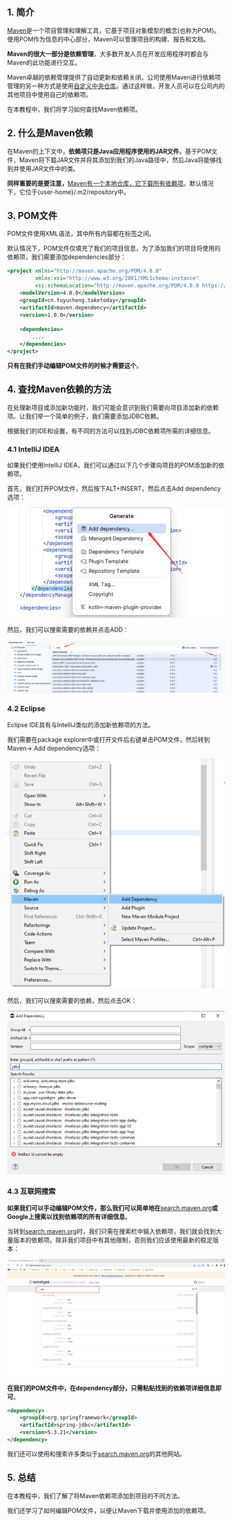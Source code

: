 ## 1. 简介

[Maven](https://www.baeldung.com/maven)是一个项目管理和理解工具，它基于项目对象模型的概念(也称为POM)。使用POM作为信息的中心部分，Maven可以管理项目的构建、报告和文档。

**Maven的很大一部分是依赖管理**，大多数开发人员在开发应用程序时都会与Maven的此功能进行交互。

Maven卓越的依赖管理提供了自动更新和依赖关闭，公司使用Maven进行依赖项管理的另一种方式是使用[自定义中央仓库](https://www.baeldung.com/maven-deploy-nexus)。通过这样做，开发人员可以在公司内的其他项目中使用自己的依赖项。

在本教程中，我们将学习如何查找Maven依赖项。

## 2. 什么是Maven依赖

在Maven的上下文中，**依赖项只是Java应用程序使用的JAR文件**。基于POM文件，Maven将下载JAR文件并将其添加到我们的Java路径中，然后Java将能够找到并使用JAR文件中的类。

**同样重要的是要注意，**[Maven有一个本地仓库，它下载所有依赖项](https://www.baeldung.com/maven-local-repository)。默认情况下，它位于{user-home}/.m2/repository中。

## 3. POM文件

POM文件使用XML语法，其中所有内容都在标签之间。

默认情况下，POM文件仅填充了我们的项目信息，为了添加我们的项目将使用的依赖项，我们需要添加dependencies部分：

```xml
<project xmlns="http://maven.apache.org/POM/4.0.0"
         xmlns:xsi="http://www.w3.org/2001/XMLSchema-instance"
         xsi:schemaLocation="http://maven.apache.org/POM/4.0.0 https://maven.apache.org/xsd/maven-4.0.0.xsd">
    <modelVersion>4.0.0</modelVersion>
    <groupId>cn.tuyucheng.taketoday</groupId>
    <artifactId>maven.dependency</artifactId>
    <version>1.0.0</version>

    <dependencies>
        ....
    </dependencies>
</project>
```

**只有在我们手动编辑POM文件的时候才需要这个**。

## 4. 查找Maven依赖的方法

在处理新项目或添加新功能时，我们可能会意识到我们需要向项目添加新的依赖项。让我们举一个简单的例子，我们需要添加JDBC依赖。

根据我们的IDE和设置，有不同的方法可以找到JDBC依赖项所需的详细信息。

### 4.1 IntelliJ IDEA

如果我们使用IntelliJ IDEA，我们可以通过以下几个步骤向项目的POM添加新的依赖项。

首先，我们打开POM文件，然后按下ALT+INSERT，然后点击Add dependency选项：

<img src="../assets/img.png">

然后，我们可以搜索需要的依赖并点击ADD：

<img src="../assets/img_1.png">

### 4.2 Eclipse

Eclipse IDE具有与IntelliJ类似的添加新依赖项的方法。

我们需要在package explorer中或打开文件后右键单击POM文件，然后转到Maven-> Add dependency选项：

<img src="../assets/img_2.png">

然后，我们可以搜索需要的依赖，然后点击OK：

<img src="../assets/img_3.png">

### 4.3 互联网搜索

**如果我们可以手动编辑POM文件，那么我们可以简单地在**[search.maven.org](https://search.maven.org/)**或Google上搜索以找到依赖项的所有详细信息**。

当转到[search.maven.org](https://search.maven.org/)时，我们只需在搜索栏中输入依赖项，我们就会找到大量版本的依赖项。除非我们项目中有其他限制，否则我们应该使用最新的稳定版本：

<img src="../assets/img_4.png">

**在我们的POM文件中，在dependency部分，只需粘贴找到的依赖项详细信息即可**。

```xml
<dependency>
    <groupId>org.springframework</groupId>
    <artifactId>spring-jdbc</artifactId>
    <version>5.3.21</version>
</dependency>

```

我们还可以使用和搜索许多类似于[search.maven.org](https://search.maven.org/)的其他网站。

## 5. 总结

在本教程中，我们了解了将Maven依赖项添加到项目的不同方法。

我们还学习了如何编辑POM文件，以便让Maven下载并使用添加的依赖项。